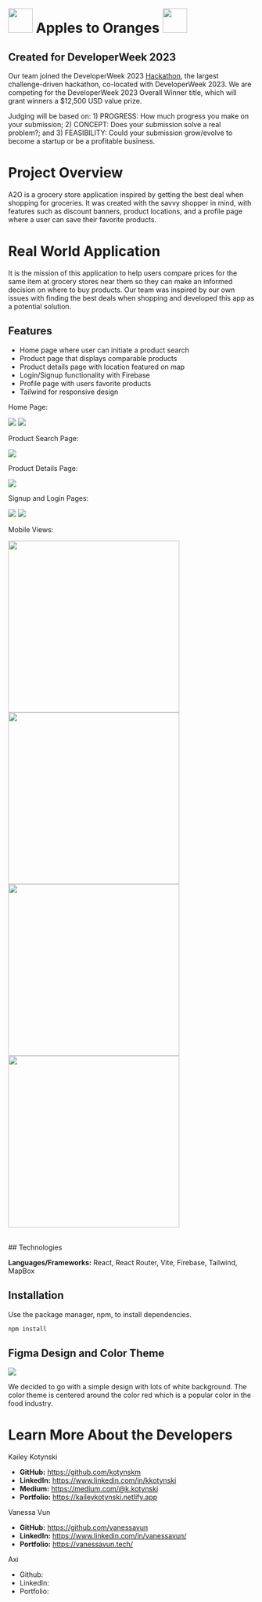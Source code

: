# <img src="/src/assets/img/icons8-fruits-flaticons.png" width='50px'> Apples to Oranges <img src="/src/assets/img/icons8-fruits-flaticons.png" width='50px'>

## Created for DeveloperWeek 2023

Our team joined the DeveloperWeek 2023 [Hackathon](https://developerweek-2023-hackathon.devpost.com/), the largest challenge-driven hackathon, co-located with DeveloperWeek 2023. We are competing for the DeveloperWeek 2023 Overall Winner title, which will grant winners a $12,500 USD value prize.

Judging will be based on: 1) PROGRESS: How much progress you make on your submission; 2) CONCEPT: Does your submission solve a real problem?; and 3) FEASIBILITY: Could your submission grow/evolve to become a startup or be a profitable business.

# Project Overview

A2O is a grocery store application inspired by getting the best deal when shopping for groceries. It was created with the savvy shopper in mind, with features such as discount banners, product locations, and a profile page where a user can save their favorite products.

# Real World Application

It is the mission of this application to help users compare prices for the same item at grocery stores near them so they can make an informed decision on where to buy products. Our team was inspired by our own issues with finding the best deals when shopping and developed this app as a potential solution.

## Features

- Home page where user can initiate a product search
- Product page that displays comparable products
- Product details page with location featured on map
- Login/Signup functionality with Firebase
- Profile page with users favorite products
- Tailwind for responsive design

Home Page:

<img src="src/assets/README/home.png">
<img src="src/assets/README/home-2.png">

Product Search Page:

<img src="src/assets/README/searchpage.png">

Product Details Page:

<img src="src/assets/README/details.png">

Signup and Login Pages:

<img src="src/assets/README/signup.png">
<img src="src/assets/README/login.png">

Mobile Views:

<table>
<tr>
<img src="src/assets/README/mobile-home.png" height="350" width="auto">
<img src="src/assets/README/mobile-menu.png" height="350" width="auto">
<img src="src/assets/README/mobile-products.png" height="350" width="auto">
<img src="src/assets/README/mobile-map.png" height="350" width="auto">
</tr>
</table>
## Technologies

**Languages/Frameworks:** React, React Router, Vite, Firebase, Tailwind, MapBox

## Installation

Use the package manager, npm, to install dependencies.

```bash
npm install
```

## Figma Design and Color Theme

<img src="src/assets/README/figma.png">

We decided to go with a simple design with lots of white background. The color theme is centered around the color red which is a popular color in the food industry.

# Learn More About the Developers

Kailey Kotynski

- **GitHub:** https://github.com/kotynskm
- **LinkedIn:** https://www.linkedin.com/in/kkotynski
- **Medium:** https://medium.com/@k.kotynski
- **Portfolio:** https://kaileykotynski.netlify.app

Vanessa Vun

- **GitHub:** https://github.com/vanessavun
- **LinkedIn:** https://www.linkedin.com/in/vanessavun/
- **Portfolio:** https://vanessavun.tech/

Axi
- Github:
- LinkedIn:
- Portfolio:

